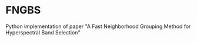 # FNGBS
 Python implementation of paper "A Fast Neighborhood Grouping Method for Hyperspectral Band Selection" 
